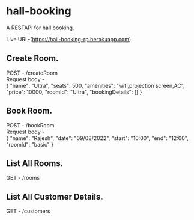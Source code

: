 # hall-booking
A RESTAPI for hall booking.

Live URL-(https://hall-booking-rp.herokuapp.com)

## Create Room.
POST - /createRoom <br />
Request body - <br />{
                  "name": "Ultra",
                  "seats": 500,
                  "amenities": "wifi,projection screen,AC",
                  "price": 10000,
                  "roomId": "Ultra",
                  "bookingDetails": []
              }

## Book Room.
POST - /bookRoom <br />
Request body - <br /> {
"name": "Rajesh",
"date": "09/08/2022",
"start": "10:00",
"end": "12:00",
"roomId": "basic"
}

## List All Rooms.
GET - /rooms

## List All Customer Details.
GET - /customers
